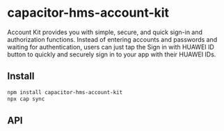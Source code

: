 # capacitor-hms-account-kit

Account Kit provides you with simple, secure, and quick sign-in and authorization functions. Instead of entering accounts and passwords and waiting for authentication, users can just tap the Sign in with HUAWEI ID button to quickly and securely sign in to your app with their HUAWEI IDs.

## Install

```bash
npm install capacitor-hms-account-kit
npx cap sync
```

## API

<docgen-index></docgen-index>

<docgen-api>
<!-- run docgen to generate docs from the source -->
<!-- More info: https://github.com/ionic-team/capacitor-docgen -->
</docgen-api>
